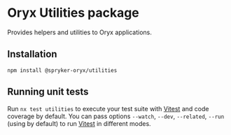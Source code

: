 # Oryx Utilities package

Provides helpers and utilities to Oryx applications.

## Installation

`npm install @spryker-oryx/utilities`

## Running unit tests

Run `nx test utilities` to execute your test suite with [Vitest](https://vitest.dev/) and code coverage by default. You can pass options `--watch`, `--dev`, `--related`, `--run` (using by default) to run [Vitest](https://vitest.dev/) in different modes.
